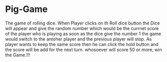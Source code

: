 # Pig-Game
The game of rolling dice.
When Player clicks on th Roll dice button the Dice will appear and give the random number which would be the currnet score of the player who is playing
as soon as the dice give the number 1 the game would switch to the antoher player and the previous player will stop.
As player wants to keep the same score then he can click the hold button and the score will be add for the next turn.
whosoever will score 50 or more, win the Game.!!!
